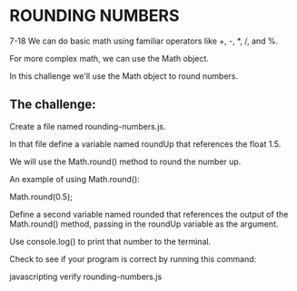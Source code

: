 # ROUNDING NUMBERS
7-18
We can do basic math using familiar operators like +, -, *, /, and %.

For more complex math, we can use the Math object.

In this challenge we'll use the Math object to round numbers.

## The challenge:

Create a file named rounding-numbers.js.

In that file define a variable named roundUp that references the float 1.5.

We will use the Math.round() method to round the number up.

An example of using Math.round():

Math.round(0.5);

Define a second variable named rounded that references the output of the Math.round() method, passing in the roundUp variable as the argument.

Use console.log() to print that number to the terminal.

Check to see if your program is correct by running this command:

javascripting verify rounding-numbers.js

